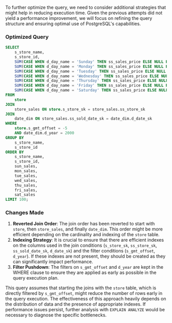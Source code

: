 To further optimize the query, we need to consider additional strategies that might help in reducing execution time. Given the previous attempts did not yield a performance improvement, we will focus on refining the query structure and ensuring optimal use of PostgreSQL's capabilities.

### Optimized Query

```sql
SELECT 
    s_store_name, 
    s_store_id, 
    SUM(CASE WHEN d_day_name = 'Sunday' THEN ss_sales_price ELSE NULL END) AS sun_sales, 
    SUM(CASE WHEN d_day_name = 'Monday' THEN ss_sales_price ELSE NULL END) AS mon_sales, 
    SUM(CASE WHEN d_day_name = 'Tuesday' THEN ss_sales_price ELSE NULL END) AS tue_sales, 
    SUM(CASE WHEN d_day_name = 'Wednesday' THEN ss_sales_price ELSE NULL END) AS wed_sales, 
    SUM(CASE WHEN d_day_name = 'Thursday' THEN ss_sales_price ELSE NULL END) AS thu_sales, 
    SUM(CASE WHEN d_day_name = 'Friday' THEN ss_sales_price ELSE NULL END) AS fri_sales, 
    SUM(CASE WHEN d_day_name = 'Saturday' THEN ss_sales_price ELSE NULL END) AS sat_sales 
FROM 
    store
JOIN 
    store_sales ON store.s_store_sk = store_sales.ss_store_sk
JOIN 
    date_dim ON store_sales.ss_sold_date_sk = date_dim.d_date_sk
WHERE 
    store.s_gmt_offset = -5 
    AND date_dim.d_year = 2000 
GROUP BY 
    s_store_name, 
    s_store_id 
ORDER BY 
    s_store_name, 
    s_store_id, 
    sun_sales, 
    mon_sales, 
    tue_sales, 
    wed_sales, 
    thu_sales, 
    fri_sales, 
    sat_sales 
LIMIT 100;
```

### Changes Made

1. **Reverted Join Order**: The join order has been reverted to start with `store`, then `store_sales`, and finally `date_dim`. This order might be more efficient depending on the cardinality and indexing of the `store` table.
2. **Indexing Strategy**: It is crucial to ensure that there are efficient indexes on the columns used in the join conditions (`s_store_sk`, `ss_store_sk`, `ss_sold_date_sk`, `d_date_sk`) and the filter conditions (`s_gmt_offset`, `d_year`). If these indexes are not present, they should be created as they can significantly impact performance.
3. **Filter Pushdown**: The filters on `s_gmt_offset` and `d_year` are kept in the WHERE clause to ensure they are applied as early as possible in the query execution plan.

This query assumes that starting the joins with the `store` table, which is directly filtered by `s_gmt_offset`, might reduce the number of rows early in the query execution. The effectiveness of this approach heavily depends on the distribution of data and the presence of appropriate indexes. If performance issues persist, further analysis with `EXPLAIN ANALYZE` would be necessary to diagnose the specific bottlenecks.